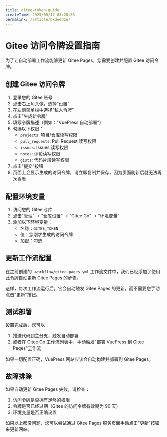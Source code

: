 ```yaml
---
title: gitee-token-guide
createTime: 2025/05/17 03:20:35
permalink: /article/bkdeedze/
---
```

# Gitee 访问令牌设置指南

为了让自动部署工作流能够更新 Gitee Pages，您需要创建并配置 Gitee 访问令牌。

## 创建 Gitee 访问令牌

1. 登录您的 Gitee 账号
2. 点击右上角头像，选择"设置"
3. 在左侧菜单栏中选择"私人令牌"
4. 点击"生成新令牌"
5. 填写令牌描述（例如："VuePress 自动部署"）
6. 勾选以下权限：
   - `projects`: 项目/仓库读写权限
   - `pull_requests`: Pull Request 读写权限
   - `issues`: Issues 读写权限
   - `notes`: 评论读写权限
   - `gists`: 代码片段读写权限
7. 点击"提交"按钮
8. 页面上会显示生成的访问令牌，请立即复制并保存，因为页面刷新后就无法再次查看

## 配置环境变量

1. 访问您的 Gitee 仓库
2. 点击"管理" -> "仓库设置" -> "Gitee Go" -> "环境变量"
3. 添加以下环境变量：
   - 名称：`GITEE_TOKEN`
   - 值：您刚才生成的访问令牌
   - 加密：勾选

## 更新工作流配置

在之前创建的 `.workflow/gitee-pages.yml` 工作流文件中，我们已经添加了使用此令牌自动更新 Gitee Pages 的步骤。

这样，每次工作流运行后，它会自动触发 Gitee Pages 的更新，而不需要您手动点击"更新"按钮。

## 测试部署

设置完成后，您可以：

1. 推送代码到主分支，触发自动部署
2. 或者在 Gitee Go 工作流列表中，手动触发"部署 VuePress 到 Gitee Pages"工作流

如果一切配置正确，VuePress 网站应该会自动构建并部署到 Gitee Pages。

## 故障排除

如果自动更新 Gitee Pages 失败，请检查：

1. 访问令牌是否拥有足够的权限
2. 令牌是否已经过期（Gitee 的访问令牌有效期为 90 天）
3. 环境变量是否正确设置

如果以上都没问题，您可以尝试通过 Gitee Pages 服务页面手动点击"更新"按钮来更新网站。 